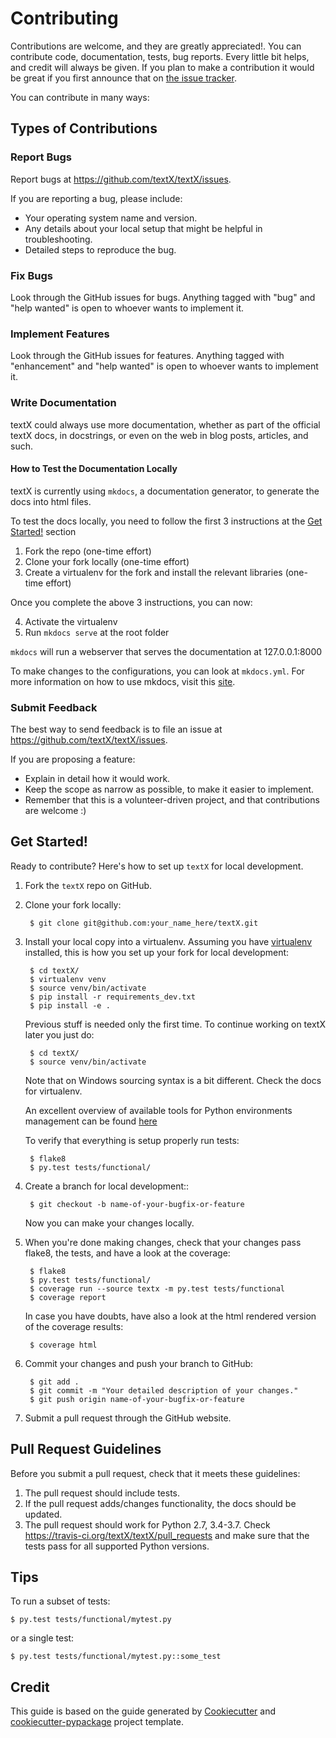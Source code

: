 # Contributing

Contributions are welcome, and they are greatly appreciated!. You can contribute
code, documentation, tests, bug reports. Every little bit helps, and credit will
always be given. If you plan to make a contribution it would be great if you
first announce that on [the issue
tracker](https://github.com/textX/textX/issues).

You can contribute in many ways:


## Types of Contributions


### Report Bugs

Report bugs at https://github.com/textX/textX/issues.

If you are reporting a bug, please include:

- Your operating system name and version.
- Any details about your local setup that might be helpful in troubleshooting.
- Detailed steps to reproduce the bug.


### Fix Bugs

Look through the GitHub issues for bugs. Anything tagged with "bug"
and "help wanted" is open to whoever wants to implement it.


### Implement Features

Look through the GitHub issues for features. Anything tagged with "enhancement"
and "help wanted" is open to whoever wants to implement it.


### Write Documentation

textX could always use more documentation, whether as part of the
official textX docs, in docstrings, or even on the web in blog posts,
articles, and such.

#### How to Test the Documentation Locally

textX is currently using `mkdocs`, a documentation generator, to generate the docs into html files. 

To test the docs locally, you need to follow the first 3 instructions at the [Get Started!](#get-started) section

1. Fork the repo (one-time effort)
2. Clone your fork locally (one-time effort)
3. Create a virtualenv for the fork and install the relevant libraries (one-time effort)

Once you complete the above 3 instructions, you can now:

4. Activate the virtualenv
5. Run `mkdocs serve` at the root folder

`mkdocs` will run a webserver that serves the documentation at 127.0.0.1:8000

To make changes to the configurations, you can look at `mkdocs.yml`. For more information on how to use mkdocs, visit this [site](https://www.mkdocs.org).


### Submit Feedback

The best way to send feedback is to file an issue at https://github.com/textX/textX/issues.

If you are proposing a feature:

- Explain in detail how it would work.
- Keep the scope as narrow as possible, to make it easier to implement.
- Remember that this is a volunteer-driven project, and that contributions
  are welcome :)


## Get Started!

Ready to contribute? Here's how to set up `textX` for local development.

1. Fork the `textX` repo on GitHub.
2. Clone your fork locally:

        $ git clone git@github.com:your_name_here/textX.git

3. Install your local copy into a virtualenv. Assuming you have
   [virtualenv](https://virtualenv.pypa.io/en/latest) installed, this is how you
   set up your fork for local development:

        $ cd textX/
        $ virtualenv venv
        $ source venv/bin/activate
        $ pip install -r requirements_dev.txt
        $ pip install -e .
        
    Previous stuff is needed only the first time. To continue working on textX
    later you just do:
    
        $ cd textX/
        $ source venv/bin/activate
        
    Note that on Windows sourcing syntax is a bit different. Check the docs for
    virtualenv.
        
    An excellent overview of available tools for Python environments management
    can be found
    [here](https://stackoverflow.com/questions/41573587/what-is-the-difference-between-venv-pyvenv-pyenv-virtualenv-virtualenvwrappe)
    
    To verify that everything is setup properly run tests:
    
        $ flake8
        $ py.test tests/functional/

4. Create a branch for local development::

        $ git checkout -b name-of-your-bugfix-or-feature

   Now you can make your changes locally.

5. When you're done making changes, check that your changes pass flake8, the
   tests, and have a look at the coverage:

        $ flake8
        $ py.test tests/functional/
        $ coverage run --source textx -m py.test tests/functional
        $ coverage report

   In case you have doubts, have also a look at the html rendered version of
   the coverage results:

        $ coverage html

6. Commit your changes and push your branch to GitHub:

        $ git add .
        $ git commit -m "Your detailed description of your changes."
        $ git push origin name-of-your-bugfix-or-feature

7. Submit a pull request through the GitHub website.


## Pull Request Guidelines

Before you submit a pull request, check that it meets these guidelines:

1. The pull request should include tests.
2. If the pull request adds/changes functionality, the docs should be updated. 
3. The pull request should work for Python 2.7, 3.4-3.7. Check
   https://travis-ci.org/textX/textX/pull_requests and make sure that
   the tests pass for all supported Python versions.


## Tips

To run a subset of tests:

```
$ py.test tests/functional/mytest.py
```

or a single test:

```
$ py.test tests/functional/mytest.py::some_test
```

## Credit

This guide is based on the guide generated by
[Cookiecutter](https://github.com/audreyr/cookiecutter) and
[cookiecutter-pypackage](https://github.com/audreyr/cookiecutter-pypackage)
project template.
